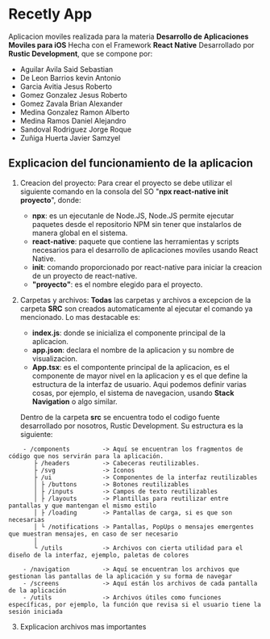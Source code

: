 # Recetly App
Aplicacion moviles realizada para la materia **Desarrollo de Aplicaciones Moviles para iOS**
Hecha con el Framework **React Native**
Desarrollado por **Rustic Development**, que se compone por:

- Aguilar Avila Said Sebastian
- De Leon Barrios kevin Antonio
- Garcia Avitia Jesus Roberto
- Gomez Gonzalez Jesus Roberto
- Gomez Zavala Brian Alexander
- Medina Gonzalez Ramon Alberto
- Medina Ramos Daniel Alejandro
- Sandoval Rodriguez Jorge Roque
- Zuñiga Huerta Javier Samzyel

## Explicacion del funcionamiento de la aplicacion 

1. Creacion del proyecto:
   Para crear el proyecto se debe utilizar el siguiente comando en la consola del SO "**npx react-native init proyecto**", donde:
   
   - **npx**: es un ejecutanle de Node.JS, Node.JS permite ejecutar paquetes desde el repositorio NPM sin tener que instalarlos de manera global en el sistema.
   - **react-native**: paquete que contiene las herramientas y scripts necesarios para el desarrollo de aplicaciones moviles usando React Native.
   - **init**: comando proporcionado por react-native para iniciar la creacion de un proyecto de react-native.
   - **"proyecto"**: es el nombre elegido para el proyecto.

2. Carpetas y archivos:
   **Todas** las carpetas y archivos a excepcion de la carpeta **SRC** son creados automaticamente al ejecutar el comando ya mencionado.
   Lo mas destacable es:
   - **index.js**: donde se inicializa el componente principal de la aplicacion.
   - **app.json**: declara el nombre de la aplicacion y su nombre de visualizacion.
   - **App.tsx**: es el compontente principal de la aplicacion, es el componente de mayor nivel en la aplicacion y es el que define la estructura de la interfaz de usuario. Aqui podemos definir varias cosas, por ejemplo, el sistema de navegacion, usando **Stack Navigation** o algo similar.

   Dentro de la carpeta **src** se encuentra todo el codigo fuente desarrollado por nosotros, Rustic Development.
   Su estructura es la siguiente:
```shell
    - /components         -> Aquí se encuentran los fragmentos de código que nos servirán para la aplicación.
       ├ /headers         -> Cabeceras reutilizables.
       ├ /svg             -> Iconos
       ├ /ui              -> Componentes de la interfaz reutilizables
       │ ├ /buttons       -> Botones reutilizables
       │ ├ /inputs        -> Campos de texto reutilizables
       │ ├ /layouts       -> Plantillas para reutilizar entre pantallas y que mantengan el mismo estilo
       │ ├ /loading       -> Pantallas de carga, si es que son necesarias
       │ └ /notifications -> Pantallas, PopUps o mensajes emergentes que muestran mensajes, en caso de ser necesario
       │
       └ /utils           -> Archivos con cierta utilidad para el diseño de la interfaz, ejemplo, paletas de colores
         
    - /navigation         -> Aquí se encuentran los archivos que gestionan las pantallas de la aplicación y su forma de navegar
    - /screens            -> Aquí están los archivos de cada pantalla de la aplicación
    - /utils              -> Archivos útiles como funciones específicas, por ejemplo, la función que revisa si el usuario tiene la sesión iniciada
```

3. Explicacion archivos mas importantes
